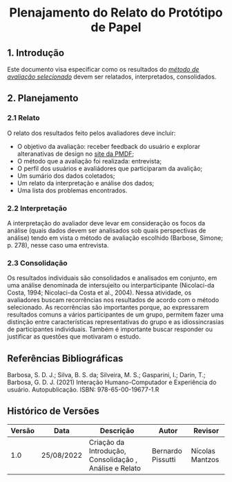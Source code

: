 # <center> Plenajamento do Relato do Protótipo de Papel

## 1. Introdução

Este documento visa especificar como os resultados do [_método de avaliação selecionado_](nivel2/planejamento_avaliacao_prototipo_papel.md)
devem ser relatados, interpretados, consolidados.

## 2. Planejamento

### 2.1 Relato

O relato dos resultados feito pelos avaliadores deve incluir:

* O objetivo da avaliação: receber feedback do usuário e explorar alteranativas de design
  no [site da PMDF](http://www.pmdf.df.gov.br/);
* O método que a avaliação foi realizada: entrevista;
* O perfil dos usuários e avaliádores que participaram da avalição;
* Um sumário dos dados coletados;
* Um relato da interpretação e análise dos dados;
* Uma lista dos problemas encontrados.

### 2.2 Interpretação

A interpretação do avaliador deve  levar em consideração os focos da análise (quais dados devem ser analisados 
sob quais perspectivas de análise) tendo em vista o método de avaliação escolhido (Barbose, Simone; p. 278), nesse caso
uma entrevista.

### 2.3 Consolidação

Os resultados individuais são consolidados e analisados em conjunto, em uma análise denominada de 
intersujeito ou interparticipante (Nicolaci-da Costa, 1994; Nicolaci-da Costa et al., 2004). Nessa atividade,
os avaliadores buscam recorrências nos
resultados de acordo com o método selecionado. As recorrências são importantes porque, ao expressarem
resultados comuns a vários participantes de um grupo, permitem fazer uma distinção entre características
representativas do grupo e as idiossincrasias de participantes individuais. Também é importante buscar responder
ou justificar as questões que motivaram o estudo.

## Referências Bibliográficas

Barbosa, S. D. J.; Silva, B. S. da; Silveira, M. S.; Gasparini, I.; Darin, T.; Barbosa, G. D. J. (2021)
Interação Humano-Computador e Experiência do usuário. Autopublicação. ISBN: 978-65-00-19677-1.R

## Histórico de Versões

| Versão | Data       | Descrição                                              | Autor             | Revisor         |
|--------|------------|--------------------------------------------------------|-------------------|-----------------|
| 1.0    | 25/08/2022 | Criação da Introdução, Consolidação , Análise e Relato | Bernardo Pissutti | Nícolas Mantzos |
